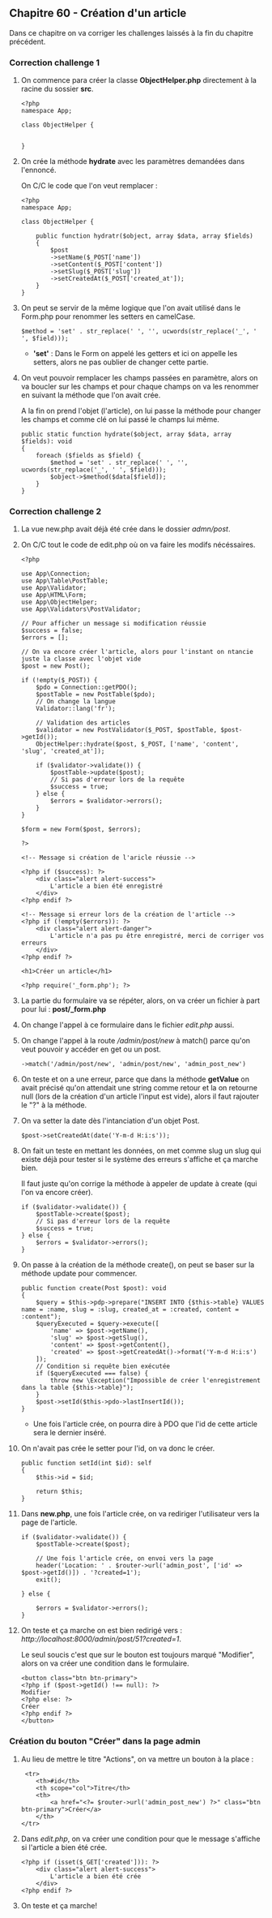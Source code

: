 ## Chapitre 60 - Création d'un article

Dans ce chapitre on va corriger les challenges laissés à la fin du chapitre précédent.

### Correction challenge 1

1. On commence para créer la classe **ObjectHelper.php** directement à la racine du sossier **src**.

    ```
    <?php
    namespace App;

    class ObjectHelper {

        
    }
    ````

2. On crée la méthode **hydrate** avec les paramètres demandées dans l'ennoncé.

    On C/C le code que l'on veut remplacer :

    ```
    <?php
    namespace App;

    class ObjectHelper {

        public function hydratr($object, array $data, array $fields) 
        {
            $post
            ->setName($_POST['name'])
            ->setContent($_POST['content'])
            ->setSlug($_POST['slug'])
            ->setCreatedAt($_POST['created_at']);
        }
    }
    ```

3. On peut se servir de la même logique que l'on avait utilisé dans le Form.php pour renommer les setters en camelCase.

    ```
    $method = 'set' . str_replace(' ', '', ucwords(str_replace('_', ' ', $field)));
    ```

    - **'set'** : Dans le Form on appelé les getters et ici on appelle les setters, alors ne pas oublier de changer cette partie.

4. On veut pouvoir remplacer les champs passées en paramètre, alors on va boucler sur les champs et pour chaque champs on va les renommer en suivant la méthode que l'on avait crée. 

    A la fin on prend l'objet (l'article), on lui passe la méthode pour changer les champs et comme clé on lui passé le champs lui même.

    ```
    public static function hydrate($object, array $data, array $fields): void
    {
        foreach ($fields as $field) {
            $method = 'set' . str_replace(' ', '', ucwords(str_replace('_', ' ', $field)));
            $object->$method($data[$field]);
        }
    }
    ```

### Correction challenge 2

1. La vue new.php avait déjà été crée dans le dossier *admn/post*.

2. On C/C tout le code de edit.php où on va faire les modifs nécéssaires.

    ```
    <?php

    use App\Connection;
    use App\Table\PostTable;
    use App\Validator;
    use App\HTML\Form;
    use App\ObjectHelper;
    use App\Validators\PostValidator;

    // Pour afficher un message si modification réussie
    $success = false;
    $errors = [];

    // On va encore créer l'article, alors pour l'instant on ntancie juste la classe avec l'objet vide
    $post = new Post();

    if (!empty($_POST)) {
        $pdo = Connection::getPDO();
        $postTable = new PostTable($pdo);
        // On change la langue
        Validator::lang('fr');

        // Validation des articles
        $validator = new PostValidator($_POST, $postTable, $post->getId());
        ObjectHelper::hydrate($post, $_POST, ['name', 'content', 'slug', 'created_at']);

        if ($validator->validate()) {
            $postTable->update($post);
            // Si pas d'erreur lors de la requête
            $success = true;
        } else {
            $errors = $validator->errors();
        }
    }

    $form = new Form($post, $errors);

    ?>

    <!-- Message si création de l'aricle réussie -->

    <?php if ($success): ?>
        <div class="alert alert-success">
            L'article a bien été enregistré
        </div>
    <?php endif ?>

    <!-- Message si erreur lors de la création de l'article -->
    <?php if (!empty($errors)): ?>
        <div class="alert alert-danger">
            L'article n'a pas pu être enregistré, merci de corriger vos erreurs
        </div>
    <?php endif ?>

    <h1>Créer un article</h1>

    <?php require('_form.php'); ?>
    ```

3. La partie du formulaire va se répéter, alors, on va créer un fichier à part pour lui : **post/_form.php**

4. On change l'appel à ce formulaire dans le fichier *edit.php* aussi.

5. On change l'appel à la route */admin/post/new* à match() parce qu'on veut pouvoir y accéder en get ou un post.

    ```
    ->match('/admin/post/new', 'admin/post/new', 'admin_post_new')
    ```

6. On teste et on a une erreur, parce que dans la méthode **getValue** on avait précisé qu'on attendait une string comme retour et la on retourne null (lors de la création d'un article l'input est vide), alors il faut rajouter le "?" à la méthode.

7. On va setter la date dès l'intanciation d'un objet Post.

    ```
    $post->setCreatedAt(date('Y-m-d H:i:s'));
    ```

8. On fait un teste en mettant les données, on met comme slug un slug qui existe déjà pour tester si le système des erreurs s'affiche et ça marche bien.

    Il faut juste qu'on corrige la méthode à appeler de update à create (qui l'on va encore créer).

    ```
    if ($validator->validate()) {
        $postTable->create($post);
        // Si pas d'erreur lors de la requête
        $success = true;
    } else {
        $errors = $validator->errors();
    }
    ```

9. On passe à la création de la méthode create(), on peut se baser sur la méthode update pour commencer.

    ```
    public function create(Post $post): void
    {
        $query = $this->pdp->prepare("INSERT INTO {$this->table} VALUES name = :name, slug = :slug, created_at = :created, content = :content");
        $queryExecuted = $query->execute([
            'name' => $post->getName(),
            'slug' => $post->getSlug(),
            'content' => $post->getContent(),
            'created' => $post->getCreatedAt()->format('Y-m-d H:i:s')
        ]);
        // Condition si requête bien exécutée
        if ($queryExecuted === false) {
            throw new \Exception("Impossible de créer l'enregistrement dans la table {$this->table}");
        }
        $post->setId($this->pdo->lastInsertId());
    }
    ```

    - Une fois l'article crée, on pourra dire à PDO que l'id de cette article sera le dernier inséré.

10. On n'avait pas crée le setter pour l'id, on va donc le créer.

    ```
    public function setId(int $id): self
    {
        $this->id = $id;
        
        return $this;
    }
    ```

11. Dans **new.php**, une fois l'article crée, on va rediriger l'utilisateur vers la page de l'article.

    ```
    if ($validator->validate()) {
        $postTable->create($post);

        // Une fois l'article crée, on envoi vers la page
        header('Location: ' . $router->url('admin_post', ['id' => $post->getId()]) . '?created=1');
        exit();

    } else {

        $errors = $validator->errors();
    }
    ```

12. On teste et ça marche on est bien redirigé vers : *http://localhost:8000/admin/post/51?created=1*.

    Le seul soucis c'est que sur le bouton est toujours marqué "Modifier", alors on va créer une condition dans le formulaire.

    ```
    <button class="btn btn-primary">
    <?php if ($post->getId() !== null): ?>
    Modifier
    <?php else: ?>
    Créer
    <?php endif ?>
    </button>
    ```

### Création du bouton "Créer" dans la page admin

1. Au lieu de mettre le titre "Actions", on va mettre un bouton à la place :

    ```
     <tr>
        <th>#id</th>
        <th scope="col">Titre</th>
        <th>
            <a href="<?= $router->url('admin_post_new') ?>" class="btn btn-primary">Créer</a>
        </th>
    </tr>
    ```

2. Dans *edit.php*, on va créer une condition pour que le message s'affiche si l'article a bien été crée.

    ```
    <?php if (isset($_GET['created'])): ?>
        <div class="alert alert-success">
            L'article a bien été crée
        </div>
    <?php endif ?>
    ```

3. On teste et ça marche!








